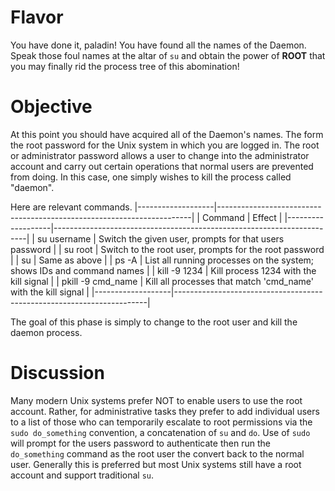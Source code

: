 # Flavor
You have done it, paladin! You have found all the names of the
Daemon. Speak those foul names at the altar of `su` and obtain the
power of **ROOT** that you may finally rid the process tree of this
abomination!

# Objective
At this point you should have acquired all of the Daemon's names. The
form the root password for the Unix system in which you are logged in.
The root or administrator password allows a user to change into the
administrator account and carry out certain operations that normal
users are prevented from doing. In this case, one simply wishes to
kill the process called "daemon".

Here are relevant commands.
|-------------------|-----------------------------------------------------------------------|
| Command           | Effect                                                                |
|-------------------|-----------------------------------------------------------------------|
| su username       | Switch the given user, prompts for that users password                |
| su root           | Switch to the root user, prompts for the root password                |
| su                | Same as above                                                         |
| ps -A             | List all running processes on the system; shows IDs and command names |
| kill -9 1234      | Kill process 1234 with the kill signal                                |
| pkill -9 cmd_name | Kill all processes that match 'cmd_name' with the kill signal         |
|-------------------|-----------------------------------------------------------------------|

The goal of this phase is simply to change to the root user and kill
the daemon process.

# Discussion
Many modern Unix systems prefer NOT to enable users to use the root
account. Rather, for administrative tasks they prefer to add
individual users to a list of those who can temporarily escalate to
root permissions via the `sudo do_something` convention, a
concatenation of `su` and `do`.  Use of `sudo` will prompt for the
users password to authenticate then run the `do_something` command as
the root user the convert back to the normal user.  Generally this is
preferred but most Unix systems still have a root account and support
traditional `su`.

